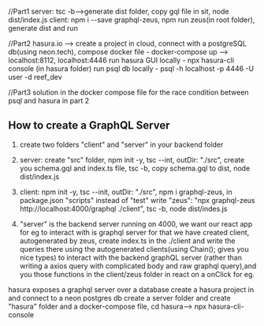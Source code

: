 //Part1
server: tsc -b-->generate dist folder, copy gql file in sit, node dist/index.js
client: npm i --save graphql-zeus, npm run zeus(in root folder), generate dist and run 

//Part2
hasura.io --> create a project in cloud, connect with a postgreSQL db(using neon.tech), 
compose docker file - docker-compose up --> localhost:8112, localhost:4446
run hasura GUI locally - npx hasura-cli console (in hasura folder)
run psql db locally - psql -h localhost -p 4446 -U user -d reef_dev

//Part3
solution in the docker compose file for the race condition between psql and hasura in part 2 


## How to create a GraphQL Server
1. create two folders "client" and "server" in your backend folder
2. server: create "src" folder, npm init -y, tsc --int, outDir: "./src", create you schema.gql and index.ts file, tsc -b, copy schema.gql to dist, node dist/index.js
3. client: npm init -y, tsc --init, outDir: "./src", npm i graphql-zeus, in package.json "scripts" instead of "test" write  "zeus": "npx graphql-zeus http://localhost:4000/graphql ./client", tsc -b, node dist/indes.js
 
4. "server" is the backend server running on 4000, we want our react app for eg to interact with is graphql server for that we have created client, autogenerated by zeus, create index.ts in the ./client and write the queries there using the autogenerated clients(using Chain(); gives you nice types) to interact with the backend graphQL server (rather than writing a axios query with complicated body and raw graphql query),and you those functions in the client/zeus folder in react on a onClick for eg.

hasura exposes a graphql server over a database
create a hasura project in and connect to a neon postgres db
create a server folder and create "hasura" folder and a docker-compose file, cd hasura--> npx hasura-cli-console